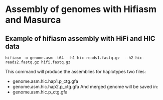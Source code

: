 # Assembly of genomes with Hifiasm and Masurca
## Example of hifiasm assembly with HiFi and HIC data
```
hifiasm -o genome.asm -t64 --h1 hic-reads1.fastq.gz  --h2 hic-reads2.fastq.gz hifi.fastq.gz
```
This command will produce the assemblies for haplotypes
two files:
* genome.asm.hic.hap1.p_ctg.gfa
* genome.asm.hic.hap2.p_ctg.gfa
And merged genome will be saved in:
* genome.asm.hic.p_ctg.gfa

